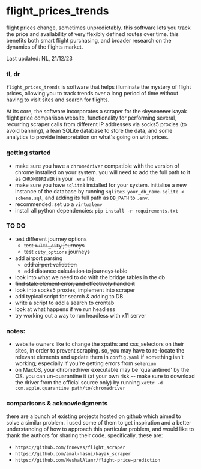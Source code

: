 # flight_prices_trends
flight prices change, sometimes unpredictably. this software lets you track the price and availability of very flexibly defined routes over time. this benefits both smart flight purchasing, and broader research on the dynamics of the flights market. 

Last updated: NL, 21/12/23

### tl, dr
`flight_prices_trends` is software that helps illuminate the mystery of flight prices, allowing you to track trends over a long period of time without having to visit sites and search for flights.  

At its core, the software incorporates a scraper for the ~~skyscanner~~ kayak flight price comparison website, functionality for performing several, recurring scraper calls from different IP addresses via socks5 proxies (to avoid banning), a lean SQLite database to store the data, and some analytics to provide interpretation on what's going on with prices. 

### getting started
- make sure you have a `chromedriver` compatible with the version of chrome installed on your system. you will need to add the full path to it as `CHROMEDRIVER` in your `.env` file. 
- make sure you have `sqlite3` installed for your system. initialise a new instance of the database by running `sqlite3 your_db_name.sqlite < schema.sql`, and adding its full path as `DB_PATH` to `.env`.
- recommended: set up a `virtualenv`
- install all python dependencies: `pip install -r requirements.txt` 

### TO DO
- test different journey options    
    - ~~test `multi_city` journeys~~
    - test `city_options` journeys
- add airport parsing
    - ~~add airport validation~~
    - ~~add distance calculation to journeys table~~
- look into what we need to do with the bridge tables 
  in the db
- ~~find stale element error, and effectively handle it~~
- look into socks5 proxies, implement into scraper
- add typical script for search & adding to DB
- write a script to add a search to crontab
- look at what happens if we run headless
- try working out a way to run headless with x11 server

### notes:
- website owners like to change the xpaths and css_selectors on their sites, in order to prevent scraping. so, you may have to re-locate the relevant elements and update them in `config.yaml` if something isn't working; especially if you're getting errors from `selenium` 
- on MacOS, your chromedriver executable may be 'quarantined' by the OS. you can un-quarantine it (at your own risk -- make sure to download the driver from the official source only) by running  `xattr -d com.apple.quarantine path/to/chromedriver`

### comparisons & acknowledgments
there are a bunch of existing projects hosted on github which aimed to solve a similar problem. i used some of them to get inspiration and a better understanding of how to approach this particular problem, and would like to thank the authors for sharing their code. specifically, these are:

- `https://github.com/fnneves/flight_scraper` 
- `https://github.com/amal-hasni/kayak_scraper` 
- `https://github.com/MeshalAlamr/flight-price-prediction`  